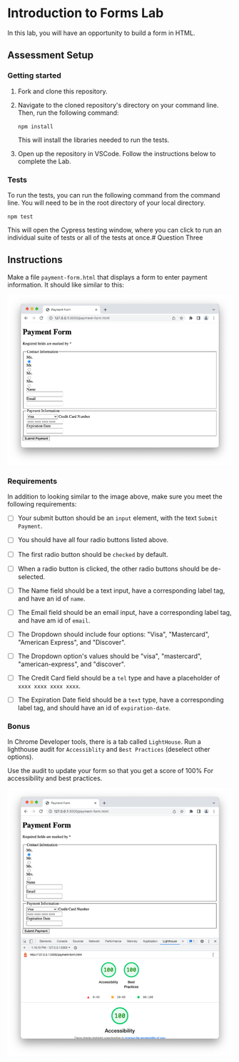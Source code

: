 # Introduction to Forms Lab

In this lab, you will have an opportunity to build a form in HTML.

## Assessment Setup

### Getting started

1. Fork and clone this repository.

1. Navigate to the cloned repository's directory on your command line. Then, run the following command:

   ```
   npm install
   ```

   This will install the libraries needed to run the tests.

1. Open up the repository in VSCode. Follow the instructions below to complete the Lab.

### Tests

To run the tests, you can run the following command from the command line. You will need to be in the root directory of your local directory.

```
npm test
```

This will open the Cypress testing window, where you can click to run an individual suite of tests or all of the tests at once.# Question Three

## Instructions

Make a file `payment-form.html` that displays a form to enter payment information. It should like similar to this:

![paymentFromImage](./images/paymentForm.png)

### Requirements

In addition to looking similar to the image above, make sure you meet the following requirements:

- [ ] Your submit button should be an `input` element, with the text `Submit Payment`.

- [ ] You should have all four radio buttons listed above.

- [ ] The first radio button should be `checked` by default.

- [ ] When a radio button is clicked, the other radio buttons should be de-selected.

- [ ] The Name field should be a text input, have a corresponding label tag, and have an id of `name`.

- [ ] The Email field should be an email input, have a corresponding label tag, and have am id of `email`.

- [ ] The Dropdown should include four options: "Visa", "Mastercard", "American Express", and "Discover".

- [ ] The Dropdown option's values should be "visa", "mastercard", "american-express", and "discover".

- [ ] The Credit Card field should be a `tel` type and have a placeholder of `xxxx xxxx xxxx xxxx`.

- [ ] The Expiration Date field should be a `text` type, have a corresponding label tag, and should have an id of `expiration-date`.

### Bonus

In Chrome Developer tools, there is a tab called `LightHouse`. Run a lighthouse audit for `Accessiblity` and `Best Practices` (deselect other options).

Use the audit to update your form so that you get a score of 100% For accessibility and best practices.

![lighthouse bonus](./images/chromeLighthouseBonus.png)
